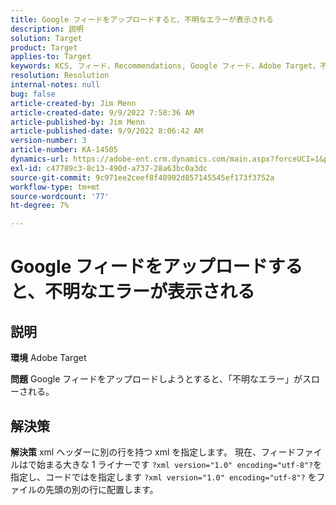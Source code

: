 ```yaml
---
title: Google フィードをアップロードすると、不明なエラーが表示される
description: 説明
solution: Target
product: Target
applies-to: Target
keywords: KCS, フィード，Recommendations, Google フィード，Adobe Target，不明なエラー
resolution: Resolution
internal-notes: null
bug: false
article-created-by: Jim Menn
article-created-date: 9/9/2022 7:58:36 AM
article-published-by: Jim Menn
article-published-date: 9/9/2022 8:06:42 AM
version-number: 3
article-number: KA-14505
dynamics-url: https://adobe-ent.crm.dynamics.com/main.aspx?forceUCI=1&pagetype=entityrecord&etn=knowledgearticle&id=c9c8642f-1530-ed11-9db1-0022480866ad
exl-id: c47789c3-8c13-490d-a737-28a63bc0a3dc
source-git-commit: 9c971ee2ceef8f48902d857145545ef173f3752a
workflow-type: tm+mt
source-wordcount: '77'
ht-degree: 7%

---
```


# Google フィードをアップロードすると、不明なエラーが表示される

## 説明


<b>環境</b>
Adobe Target

<b>問題</b>
Google フィードをアップロードしようとすると、「不明なエラー」がスローされる。


## 解決策


<b>解決策</b>
xml ヘッダーに別の行を持つ xml を指定します。
現在、フィードファイルはで始まる大きな 1 ライナーです `?xml version="1.0" encoding="utf-8"?`を指定し、コードではを指定します `?xml version="1.0" encoding="utf-8"?` をファイルの先頭の別の行に配置します。
